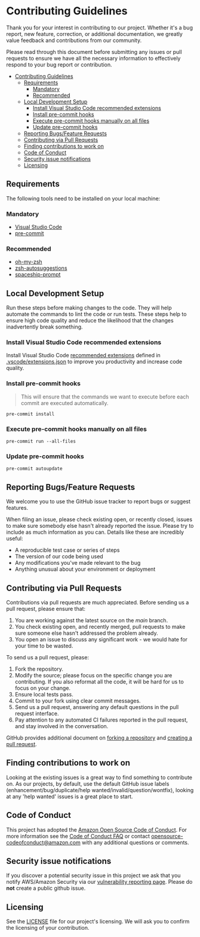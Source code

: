 # Contributing Guidelines

Thank you for your interest in contributing to our project. Whether it's a bug report, new feature, correction, or additional
documentation, we greatly value feedback and contributions from our community.

Please read through this document before submitting any issues or pull requests to ensure we have all the necessary
information to effectively respond to your bug report or contribution.

<!-- TOC -->

- [Contributing Guidelines](#contributing-guidelines)
  - [Requirements](#requirements)
    - [Mandatory](#mandatory)
    - [Recommended](#recommended)
  - [Local Development Setup](#local-development-setup)
    - [Install Visual Studio Code recommended extensions](#install-visual-studio-code-recommended-extensions)
    - [Install pre-commit hooks](#install-pre-commit-hooks)
    - [Execute pre-commit hooks manually on all files](#execute-pre-commit-hooks-manually-on-all-files)
    - [Update pre-commit hooks](#update-pre-commit-hooks)
  - [Reporting Bugs/Feature Requests](#reporting-bugsfeature-requests)
  - [Contributing via Pull Requests](#contributing-via-pull-requests)
  - [Finding contributions to work on](#finding-contributions-to-work-on)
  - [Code of Conduct](#code-of-conduct)
  - [Security issue notifications](#security-issue-notifications)
  - [Licensing](#licensing)

<!-- /TOC -->

## Requirements

The following tools need to be installed on your local machine:

### Mandatory

- [Visual Studio Code](https://code.visualstudio.com/)
- [pre-commit](https://pre-commit.com/)

### Recommended

- [oh-my-zsh](https://ohmyz.sh/)
- [zsh-autosuggestions](https://github.com/zsh-users/zsh-autosuggestions)
- [spaceship-prompt](https://github.com/spaceship-prompt/spaceship-prompt)

## Local Development Setup

Run these steps before making changes to the code. They will help automate the commands to lint the code or run tests. These steps help to ensure high code quality and reduce the likelihood that the changes inadvertently break something.

### Install Visual Studio Code recommended extensions

Install Visual Studio Code [recommended extensions](https://code.visualstudio.com/docs/editor/extension-marketplace#_recommended-extensions) defined in [.vscode/extensions.json](.vscode/extensions.json) to improve you productivity and increase code quality.

### Install pre-commit hooks

> This will ensure that the commands we want to execute before each commit are executed automatically.

```shell
pre-commit install
```

### Execute pre-commit hooks manually on all files

```shell
pre-commit run --all-files
```

### Update pre-commit hooks

```shell
pre-commit autoupdate
```

## Reporting Bugs/Feature Requests

We welcome you to use the GitHub issue tracker to report bugs or suggest features.

When filing an issue, please check existing open, or recently closed, issues to make sure somebody else hasn't already
reported the issue. Please try to include as much information as you can. Details like these are incredibly useful:

- A reproducible test case or series of steps
- The version of our code being used
- Any modifications you've made relevant to the bug
- Anything unusual about your environment or deployment

## Contributing via Pull Requests

Contributions via pull requests are much appreciated. Before sending us a pull request, please ensure that:

1. You are working against the latest source on the *main* branch.
2. You check existing open, and recently merged, pull requests to make sure someone else hasn't addressed the problem already.
3. You open an issue to discuss any significant work - we would hate for your time to be wasted.

To send us a pull request, please:

1. Fork the repository.
2. Modify the source; please focus on the specific change you are contributing. If you also reformat all the code, it will be hard for us to focus on your change.
3. Ensure local tests pass.
4. Commit to your fork using clear commit messages.
5. Send us a pull request, answering any default questions in the pull request interface.
6. Pay attention to any automated CI failures reported in the pull request, and stay involved in the conversation.

GitHub provides additional document on [forking a repository](https://help.github.com/articles/fork-a-repo/) and
[creating a pull request](https://help.github.com/articles/creating-a-pull-request/).

## Finding contributions to work on

Looking at the existing issues is a great way to find something to contribute on. As our projects, by default, use the default GitHub issue labels (enhancement/bug/duplicate/help wanted/invalid/question/wontfix), looking at any 'help wanted' issues is a great place to start.

## Code of Conduct

This project has adopted the [Amazon Open Source Code of Conduct](https://aws.github.io/code-of-conduct).
For more information see the [Code of Conduct FAQ](https://aws.github.io/code-of-conduct-faq) or contact
[opensource-codeofconduct@amazon.com](mailto:opensource-codeofconduct@amazon.com) with any additional questions or comments.

## Security issue notifications

If you discover a potential security issue in this project we ask that you notify AWS/Amazon Security via our [vulnerability reporting page](http://aws.amazon.com/security/vulnerability-reporting/). Please do **not** create a public github issue.

## Licensing

See the [LICENSE](LICENSE) file for our project's licensing. We will ask you to confirm the licensing of your contribution.
